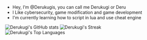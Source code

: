 - Hey, I’m @Derukugis, you can call me Derukugi or Deru
- I Like cybersecurity, game modification and game development
- I'm currently learning how to script in lua and use cheat engine

![Derukugi's GitHub stats](https://github-readme-stats.vercel.app/api?username=derukugis&show_icons=true&theme=tokyonight) ![Derukugi's Streak](https://github-readme-streak-stats.herokuapp.com/?user=Derukugi&theme=tokyonight&hide_border=false) 
<br>
![Derukugi's Top Languages](https://github-readme-stats.vercel.app/api/top-langs/?username=Derukugis&theme=tokyonight&show_icons=true&hide_border=false&layout=compact)

